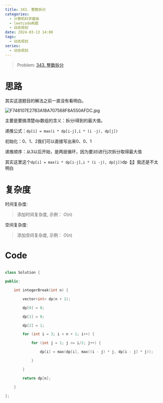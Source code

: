 ```yaml
---
title: 343. 整数拆分
categories:
  - 计算机科学基础
  - leetcode刷题
  - 动态规划
date: 2024-03-13 14:08
tags:
  - 动态规划
series:
  - 动态规划
---
```



> 	Problem: [343. 整数拆分](https://leetcode.cn/problems/integer-break/description/)

  

# 思路

  

其实这道题目的解法之前一直没有看明白。

  

![F748107E27B3A18A707568F8A550AFDC.jpg](media/F748107E27B3A18A707568F8A550AFDC.jpg)

  

主要是要搞清楚dp数组的含义：拆分i得到的最大值。

  

递推公式：`dp[i] = max(i * dp[i-j],i * (i -j), dp[j])`

  

初始化：0、1、2我们可以直接写出来0、0、1

  

递推顺序：从3以后开始，是两层循环，因为要对i进行j次拆分取得最大值

  

其实这里这个`dp[i] = max(i * dp[i-j],i * (i -j), dp[j])`dp【j】我还是不太明白

  

# 复杂度

  

时间复杂度:

> 添加时间复杂度, 示例： $O(n)$

  

空间复杂度:

> 添加空间复杂度, 示例： $O(n)$

  
  
  

# Code

```C++ []

class Solution {

public:

    int integerBreak(int n) {

        vector<int> dp(n + 1);

        dp[0] = 0;

        dp[1] = 0;

        dp[2] = 1;

        for (int i = 3; i < n + 1; i++) {

            for (int j = 1; j <= i/2; j++) {

                dp[i] = max(dp[i], max((i - j) * j, dp[i - j] * j));

            }

        }

        return dp[n];

    }

};

```